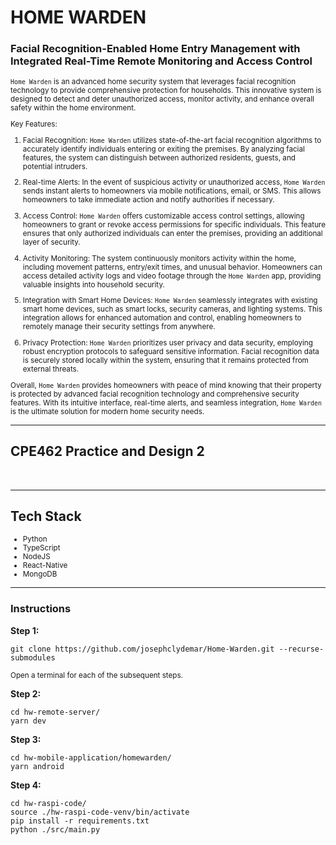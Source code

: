 # HOME WARDEN
### Facial Recognition-Enabled Home Entry Management with Integrated Real-Time Remote Monitoring and Access Control


<small>

`Home Warden` is an advanced home security system that leverages facial recognition technology to provide comprehensive protection for households. This innovative system is designed to detect and deter unauthorized access, monitor activity, and enhance overall safety within the home environment.


Key Features:
1. Facial Recognition: `Home Warden` utilizes state-of-the-art facial recognition algorithms to accurately identify individuals entering or exiting the premises. By analyzing facial features, the system can distinguish between authorized residents, guests, and potential intruders.

2. Real-time Alerts: In the event of suspicious activity or unauthorized access, `Home Warden` sends instant alerts to homeowners via mobile notifications, email, or SMS. This allows homeowners to take immediate action and notify authorities if necessary.

3. Access Control: `Home Warden` offers customizable access control settings, allowing homeowners to grant or revoke access permissions for specific individuals. This feature ensures that only authorized individuals can enter the premises, providing an additional layer of security.

4. Activity Monitoring: The system continuously monitors activity within the home, including movement patterns, entry/exit times, and unusual behavior. Homeowners can access detailed activity logs and video footage through the `Home Warden` app, providing valuable insights into household security.

5. Integration with Smart Home Devices: `Home Warden` seamlessly integrates with existing smart home devices, such as smart locks, security cameras, and lighting systems. This integration allows for enhanced automation and control, enabling homeowners to remotely manage their security settings from anywhere.

6. Privacy Protection: `Home Warden` prioritizes user privacy and data security, employing robust encryption protocols to safeguard sensitive information. Facial recognition data is securely stored locally within the system, ensuring that it remains protected from external threats.

Overall, `Home Warden` provides homeowners with peace of mind knowing that their property is protected by advanced facial recognition technology and comprehensive security features. With its intuitive interface, real-time alerts, and seamless integration, `Home Warden` is the ultimate solution for modern home security needs.

</small>

---

## CPE462 Practice and Design 2

<br>

---

## Tech Stack

<small>

- Python
- TypeScript
- NodeJS
- React-Native
- MongoDB

</small>

---

### Instructions
**Step 1:**
```
git clone https://github.com/josephclydemar/Home-Warden.git --recurse-submodules
```

<small>Open a terminal for each of the subsequent steps.</small>

**Step 2:**
```
cd hw-remote-server/
yarn dev
```

**Step 3:**
```
cd hw-mobile-application/homewarden/
yarn android
```

**Step 4:**
```
cd hw-raspi-code/
source ./hw-raspi-code-venv/bin/activate
pip install -r requirements.txt
python ./src/main.py
```










